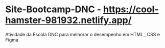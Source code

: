 # Site-Bootcamp-DNC - https://cool-hamster-981932.netlify.app/
Atividade da Escola DNC para melhorar o desempenho em HTML , CSS e Figma
